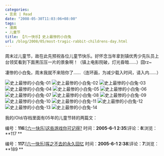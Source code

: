 ```yaml
---
categories:
- 言卖 | Read
date: "2008-05-30T11:03:06+08:00"
tags:
- 漫画
- 儿童节
title: 【六一快乐】史上最惨的小白兔
url: /blog/2008/05/most-tragic-rabbit-childrens-day.html
---
```

周末过儿童节，故在此先预祝各位儿童节快乐。好怀念当年拿到镇优秀少先队员上台领奖看到下面黑压压一片的景象啊！（镇上电影院破，灯光昏暗……）囧rz~

凄惨的小白兔，周末我就不来陪你了……（连环画，为减少载入时间，请入内……）

<!--more-->

![史上最惨的小白兔-01](http://mat1.qq.com/joke/images/joke/200801/03/tuzi/01.jpg "史上最惨的小白兔-01")
![史上最惨的小白兔-02](http://mat1.qq.com/joke/images/joke/200801/03/tuzi/02.jpg "史上最惨的小白兔-02")
![史上最惨的小白兔-03](http://mat1.qq.com/joke/images/joke/200801/03/tuzi/03.jpg "史上最惨的小白兔-03")
![史上最惨的小白兔-04](http://mat1.qq.com/joke/images/joke/200801/03/tuzi/04.jpg "史上最惨的小白兔-04")
![史上最惨的小白兔-05](http://mat1.qq.com/joke/images/joke/200801/03/tuzi/05.jpg "史上最惨的小白兔-05")
![史上最惨的小白兔-06](http://mat1.qq.com/joke/images/joke/200801/03/tuzi/06.jpg "史上最惨的小白兔-06")
![史上最惨的小白兔-07](http://mat1.qq.com/joke/images/joke/200801/03/tuzi/07.jpg "史上最惨的小白兔-07")
![史上最惨的小白兔-08](http://mat1.qq.com/joke/images/joke/200801/03/tuzi/08.jpg "史上最惨的小白兔-08")
![史上最惨的小白兔-09](http://mat1.qq.com/joke/images/joke/200801/03/tuzi/09.jpg "史上最惨的小白兔-09")
![史上最惨的小白兔-10](http://mat1.qq.com/joke/images/joke/200801/03/tuzi/10.jpg "史上最惨的小白兔-10")
![史上最惨的小白兔-11](http://mat1.qq.com/joke/images/joke/200801/03/tuzi/11.jpg "史上最惨的小白兔-11")
![史上最惨的小白兔-12](http://mat1.qq.com/joke/images/joke/200801/03/tuzi/12.jpg "史上最惨的小白兔-12")
![史上最惨的小白兔-13](http://mat1.qq.com/joke/images/joke/200801/03/tuzi/13.jpg "史上最惨的小白兔-13")
![史上最惨的小白兔-14](http://mat1.qq.com/joke/images/joke/200801/03/tuzi/14.jpg "史上最惨的小白兔-14")

我的/Old/存档里面有05年的儿童节转的两篇文：

编号：**116**¦[[六一快乐]这些游戏你可记得?][1]
时间：**2005-6-1 2:35**¦评论：**8**¦浏览：**117
**

编号：**117**¦[[六一快乐]挥之不去的永久回忆][2]
时间：**2005-6-1 2:38**¦评论：**7**¦浏览：**189
**

 [1]: /old/post/116.html
 [2]: /old/post/117.html